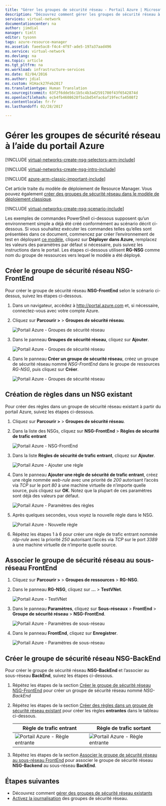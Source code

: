 ```yaml
---
title: "Gérer les groupes de sécurité réseau - Portail Azure | Microsoft Docs"
description: "Découvrez comment gérer les groupes de sécurité réseau à l’aide du portail Azure."
services: virtual-network
documentationcenter: na
author: jimdial
manager: timlt
editor: tysonn
tags: azure-resource-manager
ms.assetid: faee5ac8-f4c4-4f97-ade5-197a37aad496
ms.service: virtual-network
ms.devlang: na
ms.topic: article
ms.tgt_pltfrm: na
ms.workload: infrastructure-services
ms.date: 02/04/2016
ms.author: jdial
ms.custom: H1Hack27Feb2017
ms.translationtype: Human Translation
ms.sourcegitcommit: 63f2f6dde56c1b5c4b3ad2591700f43f6542874d
ms.openlocfilehash: ecb4fb4608628f5a1bd54fac6af19fecfa4508f2
ms.contentlocale: fr-fr
ms.lasthandoff: 02/28/2017

---
```

# <a name="manage-network-security-groups-using-the-azure-portal"></a>Gérer les groupes de sécurité réseau à l’aide du portail Azure

[!INCLUDE [virtual-networks-create-nsg-selectors-arm-include](../../includes/virtual-networks-create-nsg-selectors-arm-include.md)]

[!INCLUDE [virtual-networks-create-nsg-intro-include](../../includes/virtual-networks-create-nsg-intro-include.md)]

[!INCLUDE [azure-arm-classic-important-include](../../includes/azure-arm-classic-important-include.md)]

Cet article traite du modèle de déploiement de Resource Manager. Vous pouvez également [créer des groupes de sécurité réseau dans le modèle de déploiement classique](virtual-networks-create-nsg-classic-ps.md).

[!INCLUDE [virtual-networks-create-nsg-scenario-include](../../includes/virtual-networks-create-nsg-scenario-include.md)]

Les exemples de commandes PowerShell ci-dessous supposent qu’un environnement simple a déjà été créé conformément au scénario décrit ci-dessous. Si vous souhaitez exécuter les commandes telles qu’elles sont présentées dans ce document, commencez par créer l’environnement de test en déployant [ce modèle](http://github.com/telmosampaio/azure-templates/tree/master/201-IaaS-WebFrontEnd-SQLBackEnd), cliquez sur **Déployer dans Azure**, remplacez les valeurs des paramètres par défaut si nécessaire, puis suivez les instructions dans le portail. Les étapes ci-dessous utilisent **RG-NSG** comme nom du groupe de ressources vers lequel le modèle a été déployé.

## <a name="create-the-nsg-frontend-nsg"></a>Créer le groupe de sécurité réseau NSG-FrontEnd
Pour créer le groupe de sécurité réseau **NSG-FrontEnd** selon le scénario ci-dessus, suivez les étapes ci-dessous.

1. Dans un navigateur, accédez à http://portal.azure.com et, si nécessaire, connectez-vous avec votre compte Azure.
2. Cliquez sur **Parcourir >** > **Groupes de sécurité réseau**.
   
    ![Portail Azure - Groupes de sécurité réseau](./media/virtual-networks-create-nsg-arm-pportal/figure11.png)
3. Dans le panneau **Groupes de sécurité réseau**, cliquez sur **Ajouter**.
   
    ![Portail Azure - Groupes de sécurité réseau](./media/virtual-networks-create-nsg-arm-pportal/figure12.png)
4. Dans le panneau **Créer un groupe de sécurité réseau**, créez un groupe de sécurité réseau nommé *NSG-FrontEnd* dans le groupe de ressources *RG-NSG*, puis cliquez sur **Créer**.
   
    ![Portail Azure - Groupes de sécurité réseau](./media/virtual-networks-create-nsg-arm-pportal/figure13.png)

## <a name="create-rules-in-an-existing-nsg"></a>Création de règles dans un NSG existant
Pour créer des règles dans un groupe de sécurité réseau existant à partir du portail Azure, suivez les étapes ci-dessous.

1. Cliquez sur **Parcourir >** > **Groupes de sécurité réseau**.
2. Dans la liste des NSGs, cliquez sur **NSG-FrontEnd** > **Règles de sécurité de trafic entrant**
   
    ![Portail Azure - NSG-FrontEnd](./media/virtual-networks-create-nsg-arm-pportal/figure2.png)
3. Dans la liste **Règles de sécurité de trafic entrant**, cliquez sur **Ajouter**.
   
    ![Portail Azure - Ajouter une règle](./media/virtual-networks-create-nsg-arm-pportal/figure3.png)
4. Dans le panneau **Ajouter une règle de sécurité de trafic entrant**, créez une règle nommée *web-rule* avec une priorité de *200* autorisant l’accès via *TCP* sur le port *80* à une machine virtuelle de n’importe quelle source, puis cliquez sur **OK**. Notez que la plupart de ces paramètres sont déjà des valeurs par défaut.
   
    ![Portail Azure - Paramètres des règles](./media/virtual-networks-create-nsg-arm-pportal/figure4.png)
5. Après quelques secondes, vous voyez la nouvelle règle dans le NSG.
   
    ![Portail Azure - Nouvelle règle](./media/virtual-networks-create-nsg-arm-pportal/figure5.png)
6. Répétez les étapes 1 à 6 pour créer une règle de trafic entrant nommée *rdp-rule* avec la priorité *250* autorisant l’accès via *TCP* sur le port *3389* à une machine virtuelle de n’importe quelle source.

## <a name="associate-the-nsg-to-the-frontend-subnet"></a>Associer le groupe de sécurité réseau au sous-réseau FrontEnd
1. Cliquez sur **Parcourir >** > **Groupes de ressources** > **RG-NSG**.
2. Dans le panneau **RG-NSG**, cliquez sur **...** > **TestVNet**.
   
    ![Portail Azure - TestVNet](./media/virtual-networks-create-nsg-arm-pportal/figure14.png)
3. Dans le panneau **Paramètres**, cliquez sur **Sous-réseaux** > **FrontEnd** > **Groupe de sécurité réseau** > **NSG-FrontEnd**.
   
    ![Portail Azure - Paramètres de sous-réseau](./media/virtual-networks-create-nsg-arm-pportal/figure15.png)
4. Dans le panneau **FrontEnd**, cliquez sur **Enregistrer**.
   
    ![Portail Azure - Paramètres de sous-réseau](./media/virtual-networks-create-nsg-arm-pportal/figure16.png)

## <a name="create-the-nsg-backend-nsg"></a>Créer le groupe de sécurité réseau NSG-BackEnd
Pour créer le groupe de sécurité réseau **NSG-BackEnd** et l’associer au sous-réseau **BackEnd**, suivez les étapes ci-dessous.

1. Répétez les étapes de la section [Créer le groupe de sécurité réseau NSG-FrontEnd](#Create-the-NSG-FrontEnd-NSG) pour créer un groupe de sécurité réseau nommé *NSG-BackEnd*
2. Répétez les étapes de la section [Créer des règles dans un groupe de sécurité réseau existant](#Create-rules-in-an-existing-NSG) pour créer les règles **entrantes** dans le tableau ci-dessous.
   
   | Règle de trafic entrant | Règle de trafic sortant |
   | --- | --- |
   | ![Portail Azure - Règle entrante](./media/virtual-networks-create-nsg-arm-pportal/figure17.png) |![Portail Azure - Règle entrante](./media/virtual-networks-create-nsg-arm-pportal/figure18.png) |
3. Répétez les étapes de la section [Associer le groupe de sécurité réseau au sous-réseau FrontEnd](#Associate-the-NSG-to-the-FrontEnd-subnet) pour associer le groupe de sécurité réseau **NSG-Backend** au sous-réseau **BackEnd**.

## <a name="next-steps"></a>Étapes suivantes
* Découvrez comment [gérer des groupes de sécurité réseau existants](virtual-network-manage-nsg-arm-portal.md)
* [Activez la journalisation](virtual-network-nsg-manage-log.md) des groupes de sécurité réseau.


